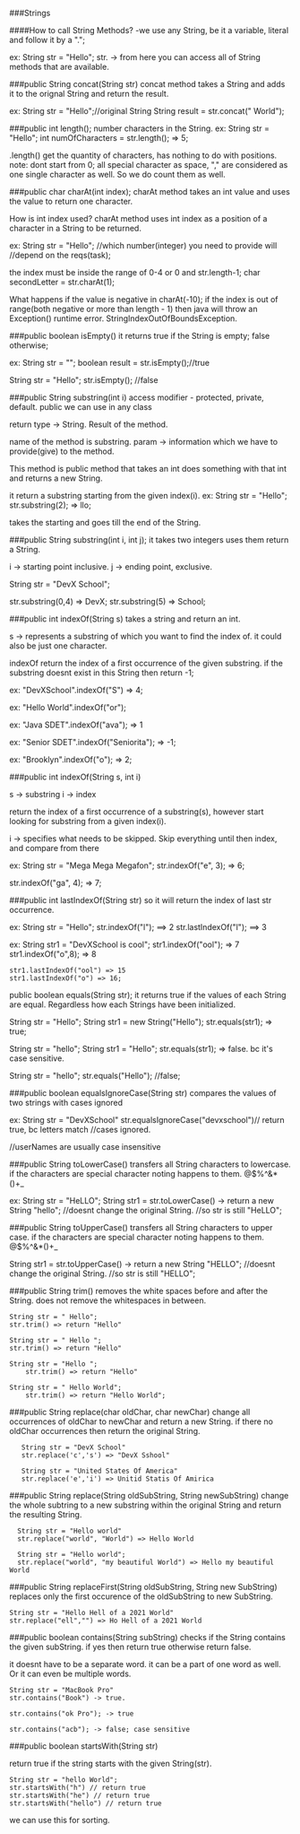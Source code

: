 ###Strings

####How to call String Methods?
-we use any String, be it a variable, literal
and follow it by a "."; 

ex: String str = "Hello";
str. -> from here you can access all of 
String methods that are available. 


###public String concat(String str)
concat method takes a String and adds it
to the orignal String and return the result.

ex: String str = "Hello";//original String
String result = str.concat(" World");



###public int length();
number characters in the String.
ex: String str = "Hello";
    int numOfCharacters = str.length(); => 5;
    
.length() get the quantity of characters, has nothing to do with
positions.
note: dont start from 0;
all special character as space, "," are considered as one 
single character as well. So we do count them as well.

###public char charAt(int index);
charAt method takes an int value and uses the value
to return one character. 

How is int index used? charAt method uses int index as a position of 
a character in a String to be returned. 

ex: String str = "Hello";
   //which number(integer) you need to provide will 
   //depend on the reqs(task);
   
 the index must be inside the range of 0-4 or 0 and str.length-1;
    char secondLetter = str.charAt(1);
   

What happens if the value is negative in charAt(-10);
if the index is out of range(both negative or more than length - 1) then
java will throw an Exception() runtime error.
StringIndexOutOfBoundsException. 


###public boolean isEmpty()
it returns true if the String is empty;
false otherwise;

ex: 
String str = "";
boolean result = str.isEmpty();//true

String str = "Hello";
str.isEmpty(); //false

###public String substring(int i)
access modifier - protected, private, default.
public we can use in any class

return type -> String. Result of the method.

name of the method is substring. 
param -> information which we have to provide(give) to the method.

This method is public method that takes an int does something with that int and returns a new String.

it return a substring starting from the given index(i). 
ex: String str = "Hello";
    str.substring(2); => llo;
    
   takes the starting and goes till the end of the String.
   

###public String substring(int i, int j);
it takes two integers uses them return a String.

i -> starting point inclusive. 
j -> ending point, exclusive.

String str = "DevX School";

str.substring(0,4) => DevX;
str.substring(5) => School;

###public int indexOf(String s)
takes a string and return an int.

s -> represents a substring of which you want to find the index of. it could also be 
just one character. 

indexOf return the index of a first occurrence of the given substring.
if the substring doesnt exist in this String then return -1;

ex: "DevXSchool".indexOf("S") => 4;

ex: "Hello World".indexOf("or");

ex: "Java SDET".indexOf("ava"); => 1

ex: "Senior SDET".indexOf("Seniorita"); => -1;

ex: "Brooklyn".indexOf("o"); => 2;


###public int indexOf(String s, int i)

s -> substring
i -> index

return the index of a first occurrence of a substring(s), however start looking for substring
from a given index(i). 

i -> specifies what needs to be skipped. Skip everything until then index, and compare from there


ex: String str = "Mega Mega Megafon";
str.indexOf("e", 3); => 6;

str.indexOf("ga", 4); => 7;



###public int lastIndexOf(String str)
so it will return the index of last str occurrence. 

ex: String str = "Hello";
    str.indexOf("l"); ==> 2
    str.lastIndexOf("l"); ==> 3
    
     
ex: String str1 = "DevXSchool is cool";
    str1.indexOf("ool"); => 7
    str1.indexOf("o",8); => 8
    
    str1.lastIndexOf("ool") => 15
    str1.lastIndexOf("o") => 16;
    
 
public boolean equals(String str);
it returns true if the values of each String are equal. Regardless
how each Strings have been initialized. 

String str = "Hello";
String str1 = new String("Hello");
str.equals(str1); => true;

String str = "hello";
String str1 = "Hello";
str.equals(str1); => false. bc it's case sensitive.

String str = "hello";
str.equals("Hello"); //false;


###public boolean equalsIgnoreCase(String str)
compares the values of two strings with cases ignored

ex: String str = "DevXSchool"
   str.equalsIgnoreCase("devxschool")// return true, bc letters match 
   //cases ignored.

   //userNames are usually case insensitive
   
   
###public String toLowerCase()
transfers all String characters to lowercase. if the characters 
are special character noting happens to them.
@$%^&*()+_

ex: String str = "HeLLO";
String str1 = str.toLowerCase() -> return a new String "hello";
//doesnt change the original String.
//so str is still "HeLLO";


###public String toUpperCase()
transfers all String characters to upper case. if the characters 
are special character noting happens to them.
@$%^&*()+_

String str1 = str.toUpperCase() -> return a new String "HELLO";
//doesnt change the original String.
//so str is still "HELLO";

###public String trim()
removes the white spaces before and after the String. does not remove the whitespaces
in between.

    String str = " Hello";
    str.trim() => return "Hello"
    
    String str = " Hello ";
    str.trim() => return "Hello"
    
    String str = "Hello ";
        str.trim() => return "Hello"
        
    String str = " Hello World";
        str.trim() => return "Hello World";
        
        
###public String replace(char oldChar, char newChar) 
change all occurrences of oldChar to newChar and return a new String.
if there no oldChar occurrences then return the original String.

       String str = "DevX School"
       str.replace('c','s') => "DevX Sshool"
       
       String str = "United States Of America"
       str.replace('e','i') => Unitid Statis Of Amirica
              
       
###public String replace(String oldSubString, String newSubString)
change the whole subtring to a new substring within the original String and 
return the resulting String.

      String str = "Hello world"
      str.replace("world", "World") => Hello World
      
      String str = "Hello world";
      str.replace("world", "my beautiful World") => Hello my beautiful World
      
      
###public String replaceFirst(String oldSubString, String new SubString)
replaces only the first occurence of the oldSubString to new SubString.

    String str = "Hello Hell of a 2021 World"
    str.replace("ell","") => Ho Hell of a 2021 World  
    
    
###public boolean contains(String subString)
checks if the String contains the given subString. if yes then return true
otherwise return false.

it doesnt have to be a separate word. it can be a part of one word as well. Or 
it can even be multiple words.

    String str = "MacBook Pro"
    str.contains("Book") -> true.
    
    str.contains("ok Pro"); -> true
    
    str.contains("acb"); -> false; case sensitive

###public boolean startsWith(String str)

return true if the string starts with the given String(str).

    String str = "hello World";
    str.startsWith("h") // return true
    str.startsWith("he") // return true
    str.startsWith("hello") // return true

we can use this for sorting. 
    

    